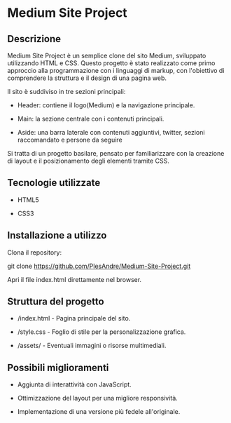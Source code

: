 # Medium Site Project

## Descrizione

Medium Site Project è un semplice clone del sito Medium, sviluppato utilizzando HTML e CSS. Questo progetto è stato realizzato come primo approccio alla programmazione con i linguaggi di markup, con l'obiettivo di comprendere la struttura e il design di una pagina web.

Il sito è suddiviso in tre sezioni principali:

- Header: contiene il logo(Medium) e la navigazione principale.

- Main: la sezione centrale con i contenuti principali.

- Aside: una barra laterale con contenuti aggiuntivi, twitter, sezioni raccomandato e persone da seguire

Si tratta di un progetto basilare, pensato per familiarizzare con la creazione di layout e il posizionamento degli elementi tramite CSS.

## Tecnologie utilizzate

- HTML5

- CSS3

## Installazione a utilizzo

Clona il repository:

git clone https://github.com/PlesAndre/Medium-Site-Project.git

Apri il file index.html direttamente nel browser.

## Struttura del progetto

- /index.html - Pagina principale del sito.

- /style.css - Foglio di stile per la personalizzazione grafica.

- /assets/ - Eventuali immagini o risorse multimediali.

## Possibili miglioramenti

- Aggiunta di interattività con JavaScript.

- Ottimizzazione del layout per una migliore responsività.

- Implementazione di una versione più fedele all'originale.
